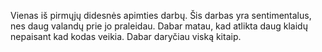 Vienas iš pirmųjų didesnės apimties darbų. 
Šis darbas yra sentimentalus, nes daug valandų prie jo praleidau. Dabar matau, kad atlikta daug klaidų nepaisant kad kodas veikia. Dabar daryčiau viską kitaip.
